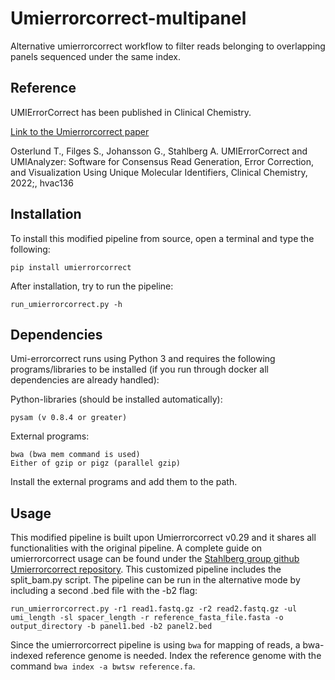 # Umierrorcorrect-multipanel
Alternative umierrorcorrect workflow to filter reads belonging to overlapping panels sequenced under the same index.

Reference
---------

UMIErrorCorrect has been published in Clinical Chemistry.

[Link to the Umierrorcorrect paper](https://doi.org/10.1093/clinchem/hvac136)

Osterlund T., Filges S., Johansson G., Stahlberg A. UMIErrorCorrect and UMIAnalyzer: Software for Consensus Read Generation, Error Correction, and Visualization Using Unique Molecular Identifiers, Clinical Chemistry, 2022;, hvac136

Installation
------------
To install this modified pipeline from source, open a terminal and type the following:

```
pip install umierrorcorrect
```
    
After installation, try to run the pipeline:

```
run_umierrorcorrect.py -h
```
Dependencies
------------

Umi-errorcorrect runs using Python 3 and requires the following programs/libraries to be installed (if you run through docker all dependencies are already handled):

Python-libraries (should be installed automatically):

    pysam (v 0.8.4 or greater)

External programs:

    bwa (bwa mem command is used)
    Either of gzip or pigz (parallel gzip)

Install the external programs and add them to the path.

Usage
-----

This modified pipeline is built upon Umierrorcorrect v0.29 and it shares all functionalities with the original pipeline. A complete guide on umierrorcorrect usage can be found under the [Stahlberg group github Umierrorcorrect repository](https://github.com/stahlberggroup/umierrorcorrect/tree/master). This customized pipeline includes the split_bam.py script. The pipeline can be run in the alternative mode by including a second .bed file with the -b2 flag:

```
run_umierrorcorrect.py -r1 read1.fastq.gz -r2 read2.fastq.gz -ul umi_length -sl spacer_length -r reference_fasta_file.fasta -o output_directory -b panel1.bed -b2 panel2.bed
```

Since the umierrorcorrect pipeline is using `bwa` for mapping of reads, a bwa-indexed reference genome is needed. Index the reference genome with the command `bwa index -a bwtsw reference.fa`.
